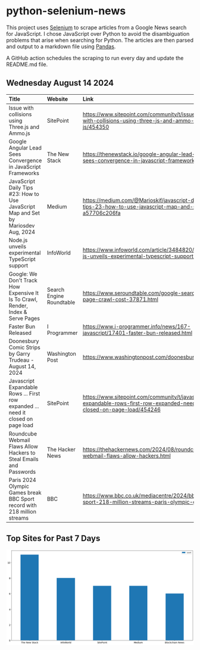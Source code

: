 # python-selenium-news

This project uses [Selenium](https://www.seleniumhq.org/) to scrape articles from a Google News search for JavaScript.
I chose JavaScript over Python to avoid the disambiguation problems that arise when searching for Python.
The articles are then parsed and output to a markdown file using [Pandas](https://pandas.pydata.org/).

A GitHub action schedules the scraping to run every day and update the README.md file.

## Wednesday August 14 2024


| Title                                                                                 | Website                  | Link                                                                                                                   |
|:--------------------------------------------------------------------------------------|:-------------------------|:-----------------------------------------------------------------------------------------------------------------------|
| Issue with collisions using Three.js and Ammo.js                                      | SitePoint                | https://www.sitepoint.com/community/t/issue-with-collisions-using-three-js-and-ammo-js/454350                          |
| Google Angular Lead Sees Convergence in JavaScript Frameworks                         | The New Stack            | https://thenewstack.io/google-angular-lead-sees-convergence-in-javascript-frameworks/                                  |
| JavaScript Daily Tips #23: How to Use JavaScript Map and Set  by Mariosdev  Aug, 2024 | Medium                   | https://medium.com/@Marioskif/javascript-daily-tips-23-how-to-use-javascript-map-and-set-a57706c206fa                  |
| Node.js unveils experimental TypeScript support                                       | InfoWorld                | https://www.infoworld.com/article/3484820/node-js-unveils-experimental-typescript-support.html                         |
| Google: We Don't Track How Expensive It Is To Crawl, Render, Index & Serve Pages      | Search Engine Roundtable | https://www.seroundtable.com/google-search-page-crawl-cost-37871.html                                                  |
| Faster Bun Released                                                                   | I Programmer             | https://www.i-programmer.info/news/167-javascript/17401-faster-bun-released.html                                       |
| Doonesbury Comic Strips by Garry Trudeau - August 14, 2024                            | Washington Post          | https://www.washingtonpost.com/doonesbury/                                                                             |
| Javascript Expandable Rows ... First row expanded ... need it closed on page load     | SitePoint                | https://www.sitepoint.com/community/t/javascript-expandable-rows-first-row-expanded-need-it-closed-on-page-load/454246 |
| Roundcube Webmail Flaws Allow Hackers to Steal Emails and Passwords                   | The Hacker News          | https://thehackernews.com/2024/08/roundcube-webmail-flaws-allow-hackers.html                                           |
| Paris 2024 Olympic Games break BBC Sport record with 218 million streams              | BBC                      | https://www.bbc.co.uk/mediacentre/2024/bbc-sport-218-million-streams-paris-olympic-games                               |
## Top Sites for Past 7 Days

![Graph of Top Sites](https://raw.githubusercontent.com/dan-mba/python-selenium-news/main/last-week.png)
